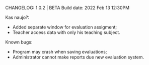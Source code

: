 CHANGELOG:
1.0.2 | BETA
Build date: 2022 Feb 13  12:30PM

Kas naujo?:
- Added separate window for evaluation assigment;
- Teacher access data with only his teaching subject.

Known bugs:
- Program may crash when saving evaluations;
- Administrator cannot make reports due new evaluation system.
